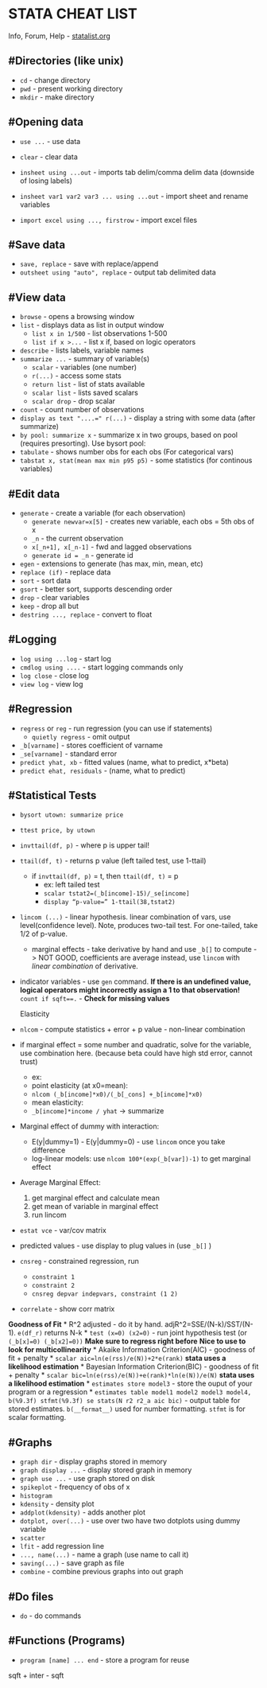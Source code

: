 STATA CHEAT LIST
================

Info, Forum, Help - [statalist.org](http://statalist.org)

#Directories (like unix)
------------------------

* `cd` - change directory
* `pwd` - present working directory
* `mkdir` - make directory

#Opening data
-------------

* `use ...` - use data
* `clear` - clear data
* `insheet using ...out` - imports tab delim/comma delim data (downside of losing labels)
* `insheet var1 var2 var3 ... using ...out` - import sheet and rename variables

* `import excel using ..., firstrow` - import excel files


#Save data
----------

* `save, replace` - save with replace/append
* `outsheet using "auto", replace` - output tab delimited data

#View data
----------

*	`browse` - opens a browsing window
*	`list` - displays data as list in output window
	* `list x in 1/500` - list observations 1-500
	* `list if x >...` - list x if, based on logic operators
* `describe` - lists labels, variable names
* `summarize ...` - summary of variable(s)
	* `scalar` - variables (one number)
	* `r(...)` - access some stats
	* `return list` - list of stats available
	* `scalar list` - lists saved scalars
	* `scalar drop` - drop scalar
* `count` - count number of observations
* `display as text "....=" r(...)` - display a string with some data (after summarize)
* `by pool: summarize x` - summarize x in two groups, based on pool (requires presorting). Use bysort pool:
* `tabulate` - shows number obs for each obs (For categorical vars)
* `tabstat x, stat(mean max min p95 p5)` - some statistics (for continous variables)

#Edit data
----------

* `generate` - create a variable (for each observation)
	* `generate newvar=x[5]` - creates new variable, each obs = 5th obs of x
	*	`_n` - the current observation
	*	`x[_n+1], x[_n-1]` - fwd and lagged observations
	*	`generate id = _n` - generate id 
* `egen` - extensions to generate (has max, min, mean, etc)
* `replace (if)` - replace data
* `sort` - sort data
* `gsort` - better sort, supports descending order
* `drop` - clear variables
* `keep` - drop all but
* `destring ..., replace` - convert to float 


#Logging
--------

* `log using ...log` - start log
* `cmdlog using ....` - start logging commands only
* `log close` - close log
* `view log` - view log


#Regression
-----------
* `regress` or `reg` - run regression (you can use if statements)
	* `quietly regress` - omit output
* `_b[varname]` - stores coefficient of varname
* `_se[varname]` - standard error
* `predict yhat, xb` - fitted values (name, what to predict, x*beta)
* `predict ehat, residuals` - (name, what to predict)

#Statistical Tests
------------------

* `bysort utown: summarize price`
* `ttest price, by utown`
* `invttail(df, p)` - where p is upper tail!
* `ttail(df, t)` - returns p value (left tailed test, use 1-ttail)
	* if `invttail(df, p)` = t, then `ttail(df, t)` = p
		* ex: left tailed test
		* `scalar tstat2=(_b[income]-15)/_se[income]`
		* `display “p-value=” 1-ttail(38,tstat2)`
* `lincom (...)` - linear hypothesis. linear combination of vars, use level(confidence level). Note, produces two-tail test. For one-tailed, take 1/2 of p-value.
	* marginal effects - take derivative by hand and use `_b[]` to compute -> NOT GOOD, coefficients are average
	instead, use `lincom` with *linear combination* of derivative.
* indicator variables - use `gen` command. 
	**If there is an undefined value, logical operators might incorrectly assign a 1 to that observation!**
	`count if sqft==.` - **Check for missing values**

	Elasticity
* `nlcom` - compute statistics + error + p value - non-linear combination
* if marginal effect = some number and quadratic, solve for the variable, use combination here.
(because beta could have high std error, cannot trust)
	* ex:
	* point elasticity (at x0=mean):
	* `nlcom (_b[income]*x0)/(_b[_cons] +_b[income]*x0)`
	* mean elasticity:
	* `_b[income]*income / yhat` -> summarize
* Marginal effect of dummy with interaction:
	* E(y|dummy=1) - E(y|dummy=0) - use `lincom` once you take difference
	* log-linear models:
		use `nlcom 100*(exp(_b[var])-1)` to get marginal effect
* Average Marginal Effect:
	1. get marginal effect and calculate mean
	2. get mean of variable in marginal effect
	3. run lincom
* `estat vce` - var/cov matrix
* predicted values - use display to plug values in (use `_b[]`	)
* `cnsreg` - constrained regression, run 
	* `constraint 1`
	* `constraint 2`
	* `cnsreg depvar indepvars, constraint (1 2)`
* `correlate` - show corr matrix

**Goodness of Fit**
	* R^2 adjusted - do it by hand. adjR^2=SSE/(N-k)/SST/(N-1). `e(df_r)` returns N-k
	* `test (x=0) (x2=0)` - run joint hypothesis test (or `(_b[x]=0) (_b[x2]=0))` **Make sure to regress right before**
		__Nice to use to look for multicollinearity__
	* Akaike Information Criterion(AIC) - goodness of fit + penalty
		* `scalar aic=ln(e(rss)/e(N))+2*e(rank)`
			__stata uses a likelihood estimation__
	* Bayesian Information Criterion(BIC) - goodness of fit + penalty
		* `scalar bic=ln(e(rss)/e(N))+e(rank)*ln(e(N))/e(N)`
			__stata uses a likelihood estimation__
	* `estimates store model3` - store the ouput of your program or a regression
	* `estimates table model1 model2 model3 model4, b(%9.3f) stfmt(%9.3f) se stats(N r2 r2_a aic bic)` - output table for stored estimates. `b(__format__)` used for number formatting. `stfmt` is for scalar formatting.

#Graphs
--------

* `graph dir` - display graphs stored in memory
* `graph display ...` - display stored graph in memory
* `graph use ...`  - use graph stored on disk
* `spikeplot` - frequency of obs of x
* `histogram`
* `kdensity` - density plot
* `addplot(kdensity)` - adds another plot
* `dotplot, over(...)` - use over two have two dotplots using dummy variable
* `scatter`
* `lfit` - add regression line
* `..., name(...)` - name a graph (use name to call it)
* `saving(...)` - save graph as file
* `combine` - combine previous graphs into out graph

#Do files
---------

* `do` - do commands

#Functions (Programs)
---------------------

* `program [name] ... end` - store a program for reuse






sqft + inter - sqft